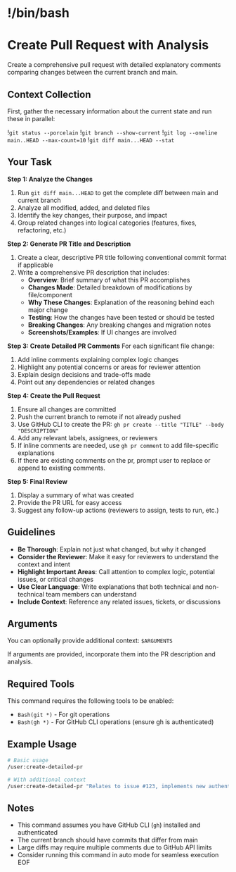 # !/bin/bash

# Create Pull Request with Analysis

Create a comprehensive pull request with detailed explanatory comments comparing changes between the current branch and main.

## Context Collection

First, gather the necessary information about the current state and run these in parallel:

!`git status --porcelain`
!`git branch --show-current`
!`git log --oneline main..HEAD --max-count=10`
!`git diff main...HEAD --stat`

## Your Task

**Step 1: Analyze the Changes**

1. Run `git diff main...HEAD` to get the complete diff between main and current branch
2. Analyze all modified, added, and deleted files
3. Identify the key changes, their purpose, and impact
4. Group related changes into logical categories (features, fixes, refactoring, etc.)

**Step 2: Generate PR Title and Description**

1. Create a clear, descriptive PR title following conventional commit format if applicable
2. Write a comprehensive PR description that includes:
   - **Overview**: Brief summary of what this PR accomplishes
   - **Changes Made**: Detailed breakdown of modifications by file/component
   - **Why These Changes**: Explanation of the reasoning behind each major change
   - **Testing**: How the changes have been tested or should be tested
   - **Breaking Changes**: Any breaking changes and migration notes
   - **Screenshots/Examples**: If UI changes are involved

**Step 3: Create Detailed PR Comments**
For each significant file change:

1. Add inline comments explaining complex logic changes
2. Highlight any potential concerns or areas for reviewer attention
3. Explain design decisions and trade-offs made
4. Point out any dependencies or related changes

**Step 4: Create the Pull Request**

1. Ensure all changes are committed
2. Push the current branch to remote if not already pushed
3. Use GitHub CLI to create the PR: `gh pr create --title "TITLE" --body "DESCRIPTION"`
4. Add any relevant labels, assignees, or reviewers
5. If inline comments are needed, use `gh pr comment` to add file-specific explanations
6. If there are existing comments on the pr, prompt user to replace or append to existing comments.

**Step 5: Final Review**

1. Display a summary of what was created
2. Provide the PR URL for easy access
3. Suggest any follow-up actions (reviewers to assign, tests to run, etc.)

## Guidelines

- **Be Thorough**: Explain not just what changed, but why it changed
- **Consider the Reviewer**: Make it easy for reviewers to understand the context and intent
- **Highlight Important Areas**: Call attention to complex logic, potential issues, or critical changes
- **Use Clear Language**: Write explanations that both technical and non-technical team members can understand
- **Include Context**: Reference any related issues, tickets, or discussions

## Arguments

You can optionally provide additional context: `$ARGUMENTS`

If arguments are provided, incorporate them into the PR description and analysis.

## Required Tools

This command requires the following tools to be enabled:

- `Bash(git *)` - For git operations
- `Bash(gh *)` - For GitHub CLI operations (ensure gh is authenticated)

## Example Usage

```bash
# Basic usage
/user:create-detailed-pr

# With additional context
/user:create-detailed-pr "Relates to issue #123, implements new authentication flow"
```

## Notes

- This command assumes you have GitHub CLI (`gh`) installed and authenticated
- The current branch should have commits that differ from main
- Large diffs may require multiple comments due to GitHub API limits
- Consider running this command in auto mode for seamless execution
EOF
